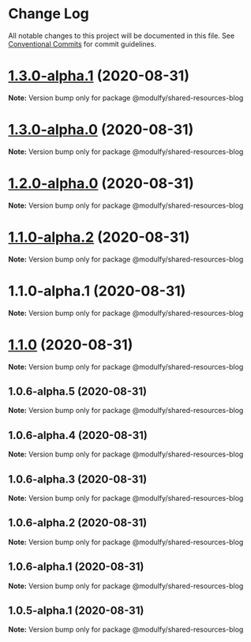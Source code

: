 # Change Log

All notable changes to this project will be documented in this file.
See [Conventional Commits](https://conventionalcommits.org) for commit guidelines.

# [1.3.0-alpha.1](https://github.com/jmrapp1/Modulfy/compare/@modulfy/shared-resources-blog@1.3.0-alpha.0...@modulfy/shared-resources-blog@1.3.0-alpha.1) (2020-08-31)

**Note:** Version bump only for package @modulfy/shared-resources-blog





# [1.3.0-alpha.0](https://github.com/jmrapp1/Modulfy/compare/@modulfy/shared-resources-blog@1.2.0-alpha.0...@modulfy/shared-resources-blog@1.3.0-alpha.0) (2020-08-31)

**Note:** Version bump only for package @modulfy/shared-resources-blog





# [1.2.0-alpha.0](https://github.com/jmrapp1/Modulfy/compare/@modulfy/shared-resources-blog@1.1.0-alpha.2...@modulfy/shared-resources-blog@1.2.0-alpha.0) (2020-08-31)

**Note:** Version bump only for package @modulfy/shared-resources-blog





# [1.1.0-alpha.2](https://github.com/jmrapp1/Modulfy/compare/@modulfy/shared-resources-blog@1.1.0...@modulfy/shared-resources-blog@1.1.0-alpha.2) (2020-08-31)

**Note:** Version bump only for package @modulfy/shared-resources-blog





# 1.1.0-alpha.1 (2020-08-31)

**Note:** Version bump only for package @modulfy/shared-resources-blog





# [1.1.0](https://github.com/jmrapp1/Modulfy/compare/@modulfy/shared-resources-blog@1.0.6-alpha.5...@modulfy/shared-resources-blog@1.1.0) (2020-08-31)

**Note:** Version bump only for package @modulfy/shared-resources-blog





## 1.0.6-alpha.5 (2020-08-31)

**Note:** Version bump only for package @modulfy/shared-resources-blog





## 1.0.6-alpha.4 (2020-08-31)

**Note:** Version bump only for package @modulfy/shared-resources-blog





## 1.0.6-alpha.3 (2020-08-31)

**Note:** Version bump only for package @modulfy/shared-resources-blog





## 1.0.6-alpha.2 (2020-08-31)

**Note:** Version bump only for package @modulfy/shared-resources-blog





## 1.0.6-alpha.1 (2020-08-31)

**Note:** Version bump only for package @modulfy/shared-resources-blog





## 1.0.5-alpha.1 (2020-08-31)

**Note:** Version bump only for package @modulfy/shared-resources-blog
